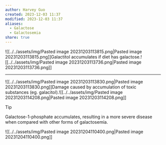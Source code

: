 ```yaml
---
author: Harvey Guo
created: 2023-12-03 11:37
modified: 2023-12-03 11:37
aliases:
  - Galactose
  - Galactosemia
share: true
---
```

![[../../assets/img/Pasted image 20231203113815.png|Pasted image 20231203113815.png]]Galactitol accumulates if diet has galactose.![[../../assets/img/Pasted image 20231203113736.png|Pasted image 20231203113736.png]]

---
![[../../assets/img/Pasted image 20231203113830.png|Pasted image 20231203113830.png]]Damage caused by accumulation of toxic substances (eg. galacitol).![[../../assets/img/Pasted image 20231203114208.png|Pasted image 20231203114208.png]]
>[!tip] 
>Galactose-1-phosphate accumulates, resulting in a more severe disease when compared with other forms of galactosemia.


![[../../assets/img/Pasted image 20231204110400.png|Pasted image 20231204110400.png]]